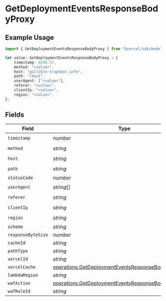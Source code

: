 # GetDeploymentEventsResponseBodyProxy

## Example Usage

```typescript
import { GetDeploymentEventsResponseBodyProxy } from "@vercel/sdk/models/operations";

let value: GetDeploymentEventsResponseBodyProxy = {
    timestamp: 8286.57,
    method: "<value>",
    host: "gullible-trapdoor.info",
    path: "/boot",
    userAgent: ["<value>"],
    referer: "<value>",
    clientIp: "<value>",
    region: "<value>",
};
```

## Fields

| Field                                                                                                                          | Type                                                                                                                           | Required                                                                                                                       | Description                                                                                                                    |
| ------------------------------------------------------------------------------------------------------------------------------ | ------------------------------------------------------------------------------------------------------------------------------ | ------------------------------------------------------------------------------------------------------------------------------ | ------------------------------------------------------------------------------------------------------------------------------ |
| `timestamp`                                                                                                                    | *number*                                                                                                                       | :heavy_check_mark:                                                                                                             | N/A                                                                                                                            |
| `method`                                                                                                                       | *string*                                                                                                                       | :heavy_check_mark:                                                                                                             | N/A                                                                                                                            |
| `host`                                                                                                                         | *string*                                                                                                                       | :heavy_check_mark:                                                                                                             | N/A                                                                                                                            |
| `path`                                                                                                                         | *string*                                                                                                                       | :heavy_check_mark:                                                                                                             | N/A                                                                                                                            |
| `statusCode`                                                                                                                   | *number*                                                                                                                       | :heavy_minus_sign:                                                                                                             | N/A                                                                                                                            |
| `userAgent`                                                                                                                    | *string*[]                                                                                                                     | :heavy_check_mark:                                                                                                             | N/A                                                                                                                            |
| `referer`                                                                                                                      | *string*                                                                                                                       | :heavy_check_mark:                                                                                                             | N/A                                                                                                                            |
| `clientIp`                                                                                                                     | *string*                                                                                                                       | :heavy_check_mark:                                                                                                             | N/A                                                                                                                            |
| `region`                                                                                                                       | *string*                                                                                                                       | :heavy_check_mark:                                                                                                             | N/A                                                                                                                            |
| `scheme`                                                                                                                       | *string*                                                                                                                       | :heavy_minus_sign:                                                                                                             | N/A                                                                                                                            |
| `responseByteSize`                                                                                                             | *number*                                                                                                                       | :heavy_minus_sign:                                                                                                             | N/A                                                                                                                            |
| `cacheId`                                                                                                                      | *string*                                                                                                                       | :heavy_minus_sign:                                                                                                             | N/A                                                                                                                            |
| `pathType`                                                                                                                     | *string*                                                                                                                       | :heavy_minus_sign:                                                                                                             | N/A                                                                                                                            |
| `vercelId`                                                                                                                     | *string*                                                                                                                       | :heavy_minus_sign:                                                                                                             | N/A                                                                                                                            |
| `vercelCache`                                                                                                                  | [operations.GetDeploymentEventsResponseBodyVercelCache](../../models/operations/getdeploymenteventsresponsebodyvercelcache.md) | :heavy_minus_sign:                                                                                                             | N/A                                                                                                                            |
| `lambdaRegion`                                                                                                                 | *string*                                                                                                                       | :heavy_minus_sign:                                                                                                             | N/A                                                                                                                            |
| `wafAction`                                                                                                                    | [operations.GetDeploymentEventsResponseBodyWafAction](../../models/operations/getdeploymenteventsresponsebodywafaction.md)     | :heavy_minus_sign:                                                                                                             | N/A                                                                                                                            |
| `wafRuleId`                                                                                                                    | *string*                                                                                                                       | :heavy_minus_sign:                                                                                                             | N/A                                                                                                                            |